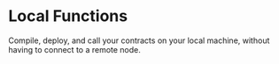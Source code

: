 # Local Functions

Compile, deploy, and call your contracts on your local machine, without having to connect to a remote node.

